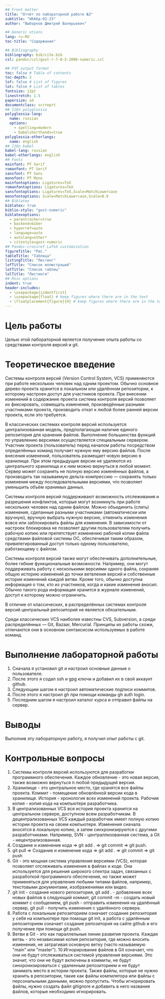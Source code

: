 ```yaml
---
## Front matter
title: "Отчёт по лабораторной работе №3"
subtitle: "НКАбд-02-23"
author: "Выборнов Дмитрий Валерьевич"

## Generic otions
lang: ru-RU
toc-title: "Содержание"

## Bibliography
bibliography: bib/cite.bib
csl: pandoc/csl/gost-r-7-0-5-2008-numeric.csl

## Pdf output format
toc: false # Table of contents
toc-depth: 2
lof: false # List of figures
lot: false # List of tables
fontsize: 12pt
linestretch: 1.5
papersize: a4
documentclass: scrreprt
## I18n polyglossia
polyglossia-lang:
  name: russian
  options:
	- spelling=modern
	- babelshorthands=true
polyglossia-otherlangs:
  name: english
## I18n babel
babel-lang: russian
babel-otherlangs: english
## Fonts
mainfont: PT Serif
romanfont: PT Serif
sansfont: PT Sans
monofont: PT Mono
mainfontoptions: Ligatures=TeX
romanfontoptions: Ligatures=TeX
sansfontoptions: Ligatures=TeX,Scale=MatchLowercase
monofontoptions: Scale=MatchLowercase,Scale=0.9
## Biblatex
biblatex: true
biblio-style: "gost-numeric"
biblatexoptions:
  - parentracker=true
  - backend=biber
  - hyperref=auto
  - language=auto
  - autolang=other*
  - citestyle=gost-numeric
## Pandoc-crossref LaTeX customization
figureTitle: "Рис."
tableTitle: "Таблица"
listingTitle: "Листинг"
lofTitle: "Список иллюстраций"
lotTitle: "Список таблиц"
lolTitle: "Листинги"
## Misc options
indent: true
header-includes:
  - \usepackage{indentfirst}
  - \usepackage{float} # keep figures where there are in the text
  - \floatplacement{figure}{H} # keep figures where there are in the text
---
```


# Цель работы

Целью этой лабораторной является получение опыта работы со средствами контроля версий и git.

# Теоретическое введение

Системы контроля версий (Version Control System, VCS) применяются при работе нескольких человек над одним проектом. Обычно основное дерево проекта хранится в локальном или удалённом репозитории, к которому настроен доступ для участников проекта. При внесении изменений в содержание проекта система контроля версий позволяет их фиксировать, совмещать изменения, произведённые разными участниками проекта, производить откат к любой более ранней версии проекта, если это требуется.

В классических системах контроля версий используется централизованная модель, предполагающая наличие единого репозитория для хранения файлов. Выполнение большинства функций по управлению версиями осуществляется специальным сервером. Участник проекта (пользователь) перед началом работы посредством определённых команд получает нужную ему версию файлов. После внесения изменений, пользователь размещает новую версию в хранилище. При этом предыдущие версии не удаляются из центрального хранилища и к ним можно вернуться в любой момент. Сервер может сохранять не полную версию изменённых файлов, а производить так называемую дельта-компрессию — сохранять только изменения между последовательными версиями, что позволяет уменьшить объём хранимых данных.

Системы контроля версий поддерживают возможность отслеживания и разрешения конфликтов, которые могут возникнуть при работе нескольких человек над одним файлом. Можно объединить (слить) изменения, сделанные разными участниками (автоматически или вручную), вручную выбрать нужную версию, отменить изменения вовсе или заблокировать файлы для изменения. В зависимости от настроек блокировка не позволяет другим пользователям получить рабочую копию или препятствует изменению рабочей копии файла средствами файловой системы ОС, обеспечивая таким образом, привилегированный доступ только одному пользователю, работающему с файлом.

Системы контроля версий также могут обеспечивать дополнительные, более гибкие функциональные возможности. Например, они могут поддерживать работу с несколькими версиями одного файла, сохраняя общую историю изменений до точки ветвления версий и собственные истории изменений каждой ветви. Кроме того, обычно доступна информация о том, кто из участников, когда и какие изменения вносил. Обычно такого рода информация хранится в журнале изменений, доступ к которому можно ограничить.

В отличие от классических, в распределённых системах контроля версий центральный репозиторий не является обязательным.

Среди классических VCS наиболее известны CVS, Subversion, а среди распределённых — Git, Bazaar, Mercurial. Принципы их работы схожи, отличаются они в основном синтаксисом используемых в работе команд.

# Выполнение лабораторной работы

1. Сначала я установил git и настроил основные данные о пользователе.
2. После этого я содал ssh и gpg ключи и добавил их в свой аккаунт github.
3. Следующим шагом я настроил автоматические подписи коммитов.
4. После этого я настроил gh при помощи команды gh auth login.
5. Последним шагом я настроил каталог курса и отправил файлы на сервер.

# Выводы

Выполнив эту лабораторную работу, я получил опыт работы с git.

# Контрольные вопросы

1. Системы контроля версий используются для разработки программного обеспечения. Каждое обновление - это новая версия, также возможно вернуться п любой предыдущей версии.
2. Хранилище - это центральное место, где хранятся все файлы проекта. Коммит - помещение обновлённой версии кода в хранилище. История - хронология всех изменений проекта. Рабочия копия - копия кода на компьютере разработчика.
3. В централизованных VCS вся история проекта хранится на центральном сервере, доступном всем разработчикам. В децентрализованных VCS каждый разработчик имеет полную копию истории проекта на своем компьютере. Изменения сначала вносятся в локальную копию, а затем синхронизируются с другими разработчиками. Например, SVN - централлизованная система, а Git - нецентрализованная.
4. Создаине и изменение кода => git add . => git commit => git push.
5. git pull => Создание и изменение кода => git add . => git commit => git push
6. Git - это мощная система управления версиями (VCS), которая позволяет отслеживать изменения в файлах и коде. Она используется для решения широкого спектра задач, связанных с разработкой программного обеспечения, но также может применяться для управления любыми типами файлов, например, текстовыми документами, изображениями или видео.
7. git init - создание нового репозитория, git add . - добавление всех новых файлов в следующий коммит, git commit -m - создать новый коммит с сообщением, git push - отправить изменения на удалённый сервер, git pull - получить изменения с удалённого сервера.
8. Работа с локальным репозиторием означает создание репозитория у себя на компьютере при помощи git init, а работа с удалённым репозиторием означает создание репозитория на сайте github и его получение при помощи git push.
9. Ветви в Git - это как параллельные линии развития проекта.  Каждая ветвь - это независимая копия репозитория, где можно вносить изменения, не затрагивая основную ветку (часто называемую "main" или "master").
10.Игнорирование файлов в Git означает, что они не будут отслеживаться системой управления версиями. Это значит, что они не будут  включены в  коммиты, не будут  синхронизироваться с удаленным репозиторием и  не будут  занимать  место  в  истории проекта. Также файлы, которые не нужно хранить в репозитории, такие как файлы компилятора или файлы с персональными данными, можно пропустить. Чтобы игнорировать файлы, нужно создать файл gitignore и добавить в него названия файлов, которые необходимо игнорировать.
